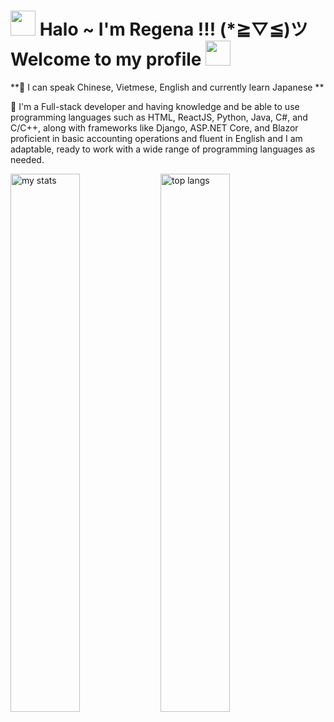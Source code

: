 # <img src="https://media.giphy.com/media/iigp4VDyf5dCLRlGkm/giphy.gif" width="40"/> Halo ~ I'm Regena !!! (*≧▽≦)ツ Welcome to my profile <img src="https://media.giphy.com/media/wIUQQ07BHzDry/giphy.gif?cid=82a1493b41p9ubfziuhfwopwp1dn0b1jmlhtnunkdy23ylj2&ep=v1_gifs_related&rid=giphy.gif&ct=s" width="40"/>

**🍁 I can speak Chinese, Vietmese, English and currently learn Japanese **

🍁 I'm a Full-stack developer and having knowledge and be able to use programming languages such as HTML, ReactJS, Python, Java, C#, and C/C++, along with frameworks like Django, ASP.NET Core, and Blazor proficient in basic accounting operations and fluent in English and I am adaptable, ready to work with a wide range of programming languages as needed.

<img alt="my stats" align ="left" width="47%" src="https://github-readme-stats.vercel.app/api?username=huynhnlananh&show_icons=true&theme=prussian"/>

<img alt="top langs" align ="left" width="47%"  src="https://github-readme-stats.vercel.app/api/top-langs/?username=huynhnlananh&layout=compact"/>
